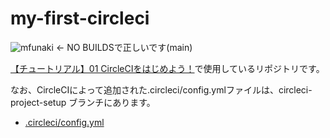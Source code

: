# my-first-circleci
![mfunaki](https://circleci.com/gh/mfunaki/my-first-circleci.svg?style=svg) ← NO BUILDSで正しいです(main)

[【チュートリアル】01 CircleCIをはじめよう！](https://youtu.be/cOHKRYgdzDY)で使用しているリポジトリです。

なお、CircleCIによって追加された.circleci/config.ymlファイルは、circleci-project-setup ブランチにあります。
- [.circleci/config.yml](https://github.com/mfunaki/my-first-circleci/tree/circleci-project-setup)